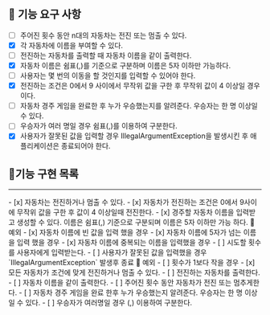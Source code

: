 ## 🚀 기능 요구 사항
- [ ] 주어진 횟수 동안 n대의 자동차는 전진 또는 멈출 수 있다.
- [x] 각 자동차에 이름을 부여할 수 있다.
- [ ] 전진하는 자동차를 출력할 때 자동차 이름을 같이 출력한다.
- [x] 자동차 이름은 쉼표(,)를 기준으로 구분하며 이름은 5자 이하만 가능하다.
- [ ] 사용자는 몇 번의 이동을 할 것인지를 입력할 수 있어야 한다.
- [x] 전진하는 조건은 0에서 9 사이에서 무작위 값을 구한 후 무작위 값이 4 이상일 경우이다.
- [ ] 자동차 경주 게임을 완료한 후 누가 우승했는지를 알려준다. 우승자는 한 명 이상일 수 있다.
- [ ] 우승자가 여러 명일 경우 쉼표(,)를 이용하여 구분한다.
- [x] 사용자가 잘못된 값을 입력할 경우 IllegalArgumentException을 발생시킨 후 애플리케이션은 종료되어야 한다.

## 📝기능 구현 목록
<hr>
- [x] 자동차는 전진하거나 멈출 수 있다.
    - [x] 자동차가 전진하는 조건은 0에서 9사이에 무작위 값을 구한 후 값이 4 이상일때 전진한다.
- [x] 경주할 자동차 이름을 입력받고 생성할 수 있다.
  이름은 쉼표(,) 기준으로 구분되며 이름은 5자 이하만 가능 하다.   
  🚧 예외
    - [x] 자동차 이름에 빈 값을 입력 했을 경우
    - [x] 자동차 이름에 5자가 넘는 이름을 입력 했을 경우
    - [x] 자동차 이름에 중복되는 이름을 입력했을 경우
- [ ] 시도할 횟수를 사용자에게 입력받는다.  
- [ ] 사용자가 잘못된 값을 입력했을 경우 `IllegalArgumentException` 발생후 종료
  🚧 예외
    - [ ] 횟수가 1보다 작을 경우
- [x] 모든 자동차가 조건에 맞게 전진하거나 멈출 수 있다.
- [ ] 전진하는 자동차를 출력한다.
    - [ ] 자동차 이름을 같이 출력한다.
- [ ] 주어진 횟수 동안 자동차가 전진 또는 멈추게한다.
- [ ] 자동차 경주 게임을 완료 한후 누가 우승했는지 알려준다. 우승자는 한 명 이상일 수 있다.
    - [ ] 우승자가 여러명일 경우 (,) 이용하여 구분한다.